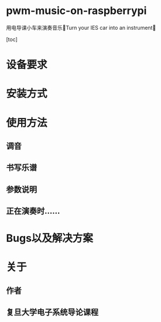 # pwm-music-on-raspberrypi

用电导课小车来演奏音乐🎵Turn your IES car into an instrument🎵

[toc]

# 设备要求

# 安装方式

# 使用方法

## 调音

## 书写乐谱

## 参数说明

## 正在演奏时……

# Bugs以及解决方案

# 关于

## 作者

## 复旦大学电子系统导论课程
